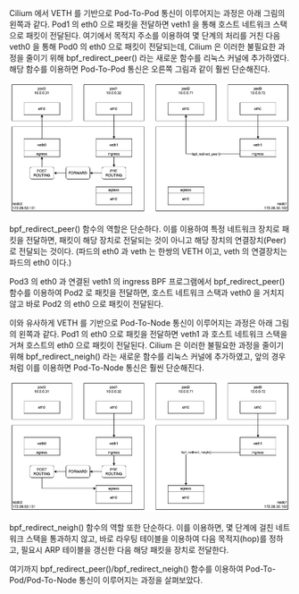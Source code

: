 Cilium 에서 VETH 를 기반으로 Pod-To-Pod 통신이 이루어지는 과정은 아래 그림의 왼쪽과 같다. Pod1 의 eth0 으로 패킷을 전달하면 veth1 을 통해 호스트 네트워크 스택으로 패킷이 전달된다. 여기에서 목적지 주소를 이용하여 몇 단계의 처리를 거친 다음 veth0 을 통해 Pod0 의 eth0 으로 패킷이 전달되는데, Cilium 은 이러한 불필요한 과정을 줄이기 위해 bpf_redirect_peer() 라는 새로운 함수를 리눅스 커널에 추가하였다. 해당 함수를 이용하면 Pod-To-Pod 통신은 오른쪽 그림과 같이 훨씬 단순해진다.

![cilium.peer](./cilium-peer.png)

bpf_redirect_peer() 함수의 역할은 단순하다. 이를 이용하여 특정 네트워크 장치로 패킷을 전달하면, 패킷이 해당 장치로 전달되는 것이 아니고 해당 장치의 연결장치(Peer)로 전달되는 것이다. (파드의 eth0 과 veth 는 한쌍의 VETH 이고, veth 의 연결장치는 파드의 eth0 이다.)

Pod3 의 eth0 과 연결된 veth1 의 ingress BPF 프로그램에서 bpf_redirect_peer() 함수를 이용하여 Pod2 로 패킷을 전달하면, 호스트 네트워크 스택과 veth0 을 거치지 않고 바로 Pod2 의 eth0 으로 패킷이 전달된다.

이와 유사하게 VETH 를 기반으로 Pod-To-Node 통신이 이루어지는 과정은 아래 그림의 왼쪽과 같다. Pod1 의 eth0 으로 패킷을 전달하면 veth1 과 호스트 네트워크 스택을 거쳐 호스트의 eth0 으로 패킷이 전달된다. Cilium 은 이러한 불필요한 과정을 줄이기 위해 bpf_redirect_neigh() 라는 새로운 함수를 리눅스 커널에 추가하였고, 앞의 경우처럼 이를 이용하면 Pod-To-Node 통신은 훨씬 단순해진다.

![cilium.neigh](./cilium-neigh.png)

bpf_redirect_neigh() 함수의 역할 또한 단순하다. 이를 이용하면, 몇 단계에 걸친 네트워크 스택을 통과하지 않고, 바로 라우팅 테이블을 이용하여 다음 목적지(hop)를 정하고, 필요시 ARP 테이블을 갱신한 다음 해당 패킷을 장치로 전달한다.

여기까지 bpf_redirect_peer()/bpf_redirect_neigh() 함수를 이용하여 Pod-To-Pod/Pod-To-Node 통신이 이루어지는 과정을 살펴보았다.
